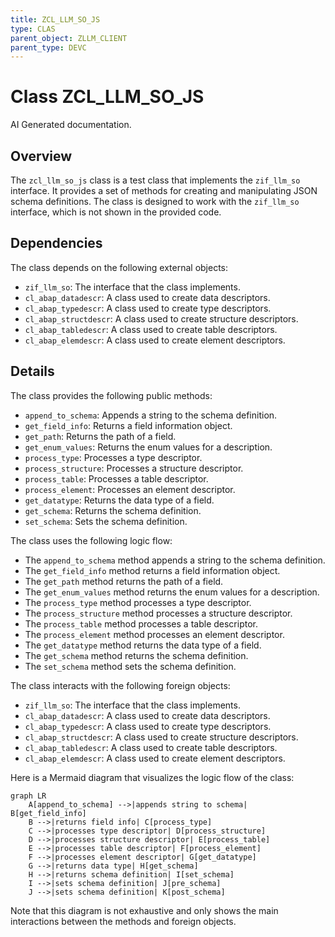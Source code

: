 ```yaml
---
title: ZCL_LLM_SO_JS
type: CLAS
parent_object: ZLLM_CLIENT
parent_type: DEVC
---
```


# Class ZCL_LLM_SO_JS

AI Generated documentation.
## Overview

The `zcl_llm_so_js` class is a test class that implements the `zif_llm_so` interface. It provides a set of methods for creating and manipulating JSON schema definitions. The class is designed to work with the `zif_llm_so` interface, which is not shown in the provided code.

## Dependencies

The class depends on the following external objects:

* `zif_llm_so`: The interface that the class implements.
* `cl_abap_datadescr`: A class used to create data descriptors.
* `cl_abap_typedescr`: A class used to create type descriptors.
* `cl_abap_structdescr`: A class used to create structure descriptors.
* `cl_abap_tabledescr`: A class used to create table descriptors.
* `cl_abap_elemdescr`: A class used to create element descriptors.

## Details

The class provides the following public methods:

* `append_to_schema`: Appends a string to the schema definition.
* `get_field_info`: Returns a field information object.
* `get_path`: Returns the path of a field.
* `get_enum_values`: Returns the enum values for a description.
* `process_type`: Processes a type descriptor.
* `process_structure`: Processes a structure descriptor.
* `process_table`: Processes a table descriptor.
* `process_element`: Processes an element descriptor.
* `get_datatype`: Returns the data type of a field.
* `get_schema`: Returns the schema definition.
* `set_schema`: Sets the schema definition.

The class uses the following logic flow:

* The `append_to_schema` method appends a string to the schema definition.
* The `get_field_info` method returns a field information object.
* The `get_path` method returns the path of a field.
* The `get_enum_values` method returns the enum values for a description.
* The `process_type` method processes a type descriptor.
* The `process_structure` method processes a structure descriptor.
* The `process_table` method processes a table descriptor.
* The `process_element` method processes an element descriptor.
* The `get_datatype` method returns the data type of a field.
* The `get_schema` method returns the schema definition.
* The `set_schema` method sets the schema definition.

The class interacts with the following foreign objects:

* `zif_llm_so`: The interface that the class implements.
* `cl_abap_datadescr`: A class used to create data descriptors.
* `cl_abap_typedescr`: A class used to create type descriptors.
* `cl_abap_structdescr`: A class used to create structure descriptors.
* `cl_abap_tabledescr`: A class used to create table descriptors.
* `cl_abap_elemdescr`: A class used to create element descriptors.

Here is a Mermaid diagram that visualizes the logic flow of the class:
```mermaid
graph LR
    A[append_to_schema] -->|appends string to schema| B[get_field_info]
    B -->|returns field info| C[process_type]
    C -->|processes type descriptor| D[process_structure]
    D -->|processes structure descriptor| E[process_table]
    E -->|processes table descriptor| F[process_element]
    F -->|processes element descriptor| G[get_datatype]
    G -->|returns data type| H[get_schema]
    H -->|returns schema definition| I[set_schema]
    I -->|sets schema definition| J[pre_schema]
    J -->|sets schema definition| K[post_schema]
```
Note that this diagram is not exhaustive and only shows the main interactions between the methods and foreign objects.

